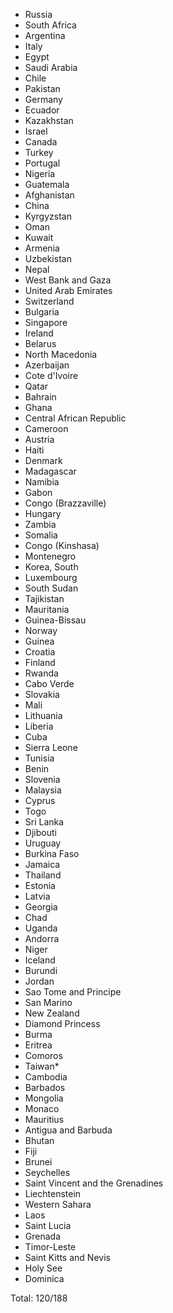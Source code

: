 * Russia
* South Africa
* Argentina
* Italy
* Egypt
* Saudi Arabia
* Chile
* Pakistan
* Germany
* Ecuador
* Kazakhstan
* Israel
* Canada
* Turkey
* Portugal
* Nigeria
* Guatemala
* Afghanistan
* China
* Kyrgyzstan
* Oman
* Kuwait
* Armenia
* Uzbekistan
* Nepal
* West Bank and Gaza
* United Arab Emirates
* Switzerland
* Bulgaria
* Singapore
* Ireland
* Belarus
* North Macedonia
* Azerbaijan
* Cote d'Ivoire
* Qatar
* Bahrain
* Ghana
* Central African Republic
* Cameroon
* Austria
* Haiti
* Denmark
* Madagascar
* Namibia
* Gabon
* Congo (Brazzaville)
* Hungary
* Zambia
* Somalia
* Congo (Kinshasa)
* Montenegro
* Korea, South
* Luxembourg
* South Sudan
* Tajikistan
* Mauritania
* Guinea-Bissau
* Norway
* Guinea
* Croatia
* Finland
* Rwanda
* Cabo Verde
* Slovakia
* Mali
* Lithuania
* Liberia
* Cuba
* Sierra Leone
* Tunisia
* Benin
* Slovenia
* Malaysia
* Cyprus
* Togo
* Sri Lanka
* Djibouti
* Uruguay
* Burkina Faso
* Jamaica
* Thailand
* Estonia
* Latvia
* Georgia
* Chad
* Uganda
* Andorra
* Niger
* Iceland
* Burundi
* Jordan
* Sao Tome and Principe
* San Marino
* New Zealand
* Diamond Princess
* Burma
* Eritrea
* Comoros
* Taiwan*
* Cambodia
* Barbados
* Mongolia
* Monaco
* Mauritius
* Antigua and Barbuda
* Bhutan
* Fiji
* Brunei
* Seychelles
* Saint Vincent and the Grenadines
* Liechtenstein
* Western Sahara
* Laos
* Saint Lucia
* Grenada
* Timor-Leste
* Saint Kitts and Nevis
* Holy See
* Dominica

Total: 120/188